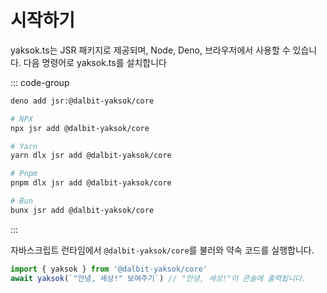 # 시작하기

yaksok.ts는 JSR 패키지로 제공되며, Node, Deno, 브라우저에서 사용할 수 있습니다. 다음 명령어로 yaksok.ts를 설치합니다

::: code-group

```Bash [Deno]
deno add jsr:@dalbit-yaksok/core
```

```Bash [Others]
# NPX
npx jsr add @dalbit-yaksok/core

# Yarn
yarn dlx jsr add @dalbit-yaksok/core

# Pnpm
pnpm dlx jsr add @dalbit-yaksok/core

# Bun
bunx jsr add @dalbit-yaksok/core
```

:::

자바스크립트 런타임에서 `@dalbit-yaksok/core`를 불러와 약속 코드를 실행합니다.

```ts
import { yaksok } from '@dalbit-yaksok/core'
await yaksok(`"안녕, 세상!" 보여주기`) // "안녕, 세상!"이 콘솔에 출력됩니다.
```

